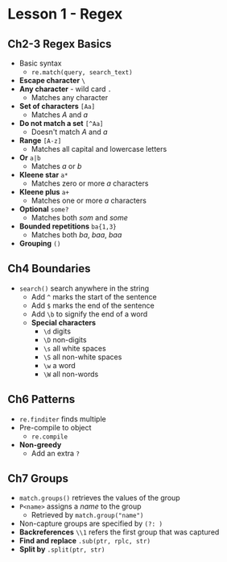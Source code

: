 # Lesson 1 - Regex

## Ch2-3 Regex Basics

- Basic syntax
  - `re.match(query, search_text)`
- **Escape character** `\`
- **Any character** - wild card `.`
  - Matches any character
- **Set of characters** `[Aa]`
  - Matches *A* and *a*
- **Do not match a set** `[^Aa]`
  - Doesn't match *A* and *a*
- **Range** `[A-z]`
  - Matches all capital and lowercase letters
- **Or** `a|b`
  - Matches *a* or *b*
- **Kleene star** `a*`
  - Matches zero or more *a* characters
- **Kleene plus** `a+`
  - Matches one or more *a* characters
- **Optional** `some?`
  - Matches both *som* and *some*
- **Bounded repetitions** `ba{1,3}`
  - Matches both *ba*, *baa*, *baa*
- **Grouping** `()`

## Ch4 Boundaries

- `search()` search anywhere in the string
  - Add `^` marks the start of the sentence
  - Add `$` marks the end of the sentence
  - Add `\b` to signify the end of a word
  - **Special characters**
    - `\d` digits
    - `\D` non-digits
    - `\s` all white spaces
    - `\S` all non-white spaces
    - `\w` a word
    - `\W` all non-words

## Ch6 Patterns

- `re.finditer` finds multiple
- Pre-compile to object
  - `re.compile`
- **Non-greedy**
  - Add an extra `?`

## Ch7 Groups

- `match.groups()` retrieves the values of the group
- `P<name>` assigns a *name* to the group
  - Retrieved by `match.group("name")`
- Non-capture groups are specified by `(?: )`
- **Backreferences** `\\1` refers the first group that was captured
- **Find and replace** `.sub(ptr, rplc, str)`
- **Split by** `.split(ptr, str)`
